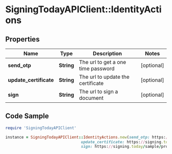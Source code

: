 # SigningTodayAPIClient::IdentityActions

## Properties

Name | Type | Description | Notes
------------ | ------------- | ------------- | -------------
**send_otp** | **String** | The url to get a one time password | [optional] 
**update_certificate** | **String** | The url to update the certificate | [optional] 
**sign** | **String** | The url to sign a document | [optional] 

## Code Sample

```ruby
require 'SigningTodayAPIClient'

instance = SigningTodayAPIClient::IdentityActions.new(send_otp: https://signing.today/sample/provider/get-one-time-pass,
                                 update_certificate: https://signing.today/sample/provider/update-certificate,
                                 sign: https://signing.today/sample/provider/sign-document)
```


